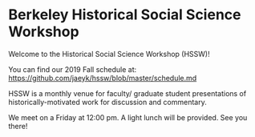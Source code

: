 # Berkeley Historical Social Science Workshop 

Welcome to the Historical Social Science Workshop (HSSW)!

You can find our 2019 Fall schedule at: https://github.com/jaeyk/hssw/blob/master/schedule.md

HSSW is a monthly venue for faculty/ graduate student presentations of historically-motivated work for discussion and commentary.

We meet on a Friday at 12:00 pm. A light lunch will be provided. See you there!
